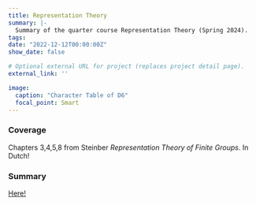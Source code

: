 ```yaml
---
title: Representation Theory
summary: |-
  Summary of the quarter course Representation Theory (Spring 2024).
tags:
date: "2022-12-12T00:00:00Z"
show_date: false

# Optional external URL for project (replaces project detail page).
external_link: ''

image:
  caption: "Character Table of D6"
  focal_point: Smart
---
```

### Coverage
Chapters 3,4,5,8 from Steinber <i>Representation Theory of Finite Groups</i>. In Dutch!

### Summary

[Here!](RepresentatieTheorie.pdf)